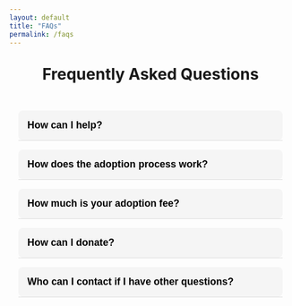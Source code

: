 ```yaml
---
layout: default
title: "FAQs"
permalink: /faqs
---
```


<h1 style="text-align:center; margin-top: 2rem;">Frequently Asked Questions</h1>

<div style="max-width:800px; margin:2rem auto; padding:1rem;">

  <!-- FAQ Item -->
  <div class="faq-item">
    <button class="faq-question">How can I help?</button>
    <div class="faq-answer">
      <p>If you are not in a position to adopt, there are still plenty of other ways you can help us make a difference. We are always in need of more fosters             to help care for our animals until they find their forever home. If you are interested in fostering, please fill out 
        <a href="https://aivvlhly.formester.com/f/hyLNDHMDw" style="color:#3366cc; text-decoration:underline;">
          this form
        </a>
    </div>
  </div>
  
  <div class="faq-item">
    <button class="faq-question">How does the adoption process work?</button>
    <div class="faq-answer">
      <p>To start the adoption process, simply fill out [the adoption form](https://aivvlhly.formester.com/f/E3KbE110G). Once approved, we'll ask you to send a video of your home for a home check and proof of payment of the adoption fee. Once everything is finalised, your new dog or cat can go with you to their forever home.</p>
    </div>
  </div>

  <div class="faq-item">
    <button class="faq-question">How much is your adoption fee?</button>
    <div class="faq-answer">
      <p>Our adoption fee is R1300. This covers the dog or cat's first vaccinations, microchipping, sterilisation, deworming and tick treatments. If the animal           isn't 6 months old yet, we'll organise a free sterilisation at one of our vets when the puppy or kitten is old enough.</p>
    </div>
  </div>

  <div class="faq-item">
    <button class="faq-question">How can I donate?</button>
    <div class="faq-answer">
      <p>We have over 200 cats and dogs in our care, and appreciate all help, including donations. Please use [this link](https://drive.google.com/file/d/1gKN8j9sISq0ozdlRR3N_ogXYFOCXUDJL/view?fbclid=IwZXh0bgNhZW0CMTAAYnJpZBExS3RFdExHNEU0aW9QRm1GbQEeMQo-nziyyrksSrx-3S5uXhffUbm-8gb8hJcthiSM9RHIzEjYt9PN0_l2LCU_aem_H2r0jZbqomrSLxHkC_F5QA) to see how you can donate. </p>
    </div>
  </div>

  <div class="faq-item">
    <button class="faq-question">Who can I contact if I have other questions?</button>
    <div class="faq-answer">
      <p>If you have any other questions, please contact Nadia at 079 596 3336 or lovingpawsrescue11@gmail.com. </p>
    </div>
  </div>

</div>

<style>
.faq-item {
  border-bottom: 1px solid #ddd;
  margin-bottom: 1rem;
}

.faq-question {
  width: 100%;
  text-align: left;
  background: #f5f5f5;
  border: none;
  padding: 1rem;
  font-size: 1.1rem;
  font-weight: 600;
  cursor: pointer;
  border-radius: 8px;
  transition: background 0.3s ease;
}

.faq-question:hover {
  background: #eaeaea;
}

.faq-answer {
  display: none;
  padding: 0.8rem 1rem;
  background: #fff;
  border-left: 4px solid #ccc;
  border-radius: 0 0 8px 8px;
}

.faq-answer p {
  margin: 0;
}

.faq-question.active {
  background: #dfe8ff;
}
</style>

<script>
const faqButtons = document.querySelectorAll(".faq-question");

faqButtons.forEach(btn => {
  btn.addEventListener("click", () => {
    const answer = btn.nextElementSibling;
    btn.classList.toggle("active");

    if (answer.style.display === "block") {
      answer.style.display = "none";
    } else {
      answer.style.display = "block";
    }
  });
});
</script>
